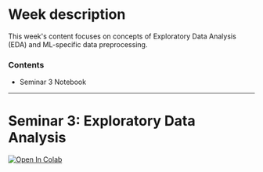 

# Week description

This week's content focuses on concepts of Exploratory Data Analysis (EDA) and ML-specific data preprocessing.

### Contents

* Seminar 3 Notebook

---

# Seminar 3: Exploratory Data Analysis

<a target="_blank" href="https://colab.research.google.com/github/alllirik/hse_ml_bioinf/blob/main/week03/Seminar_3_EDA.ipynb">
  <img src="https://colab.research.google.com/assets/colab-badge.svg" alt="Open In Colab"/>
</a>
